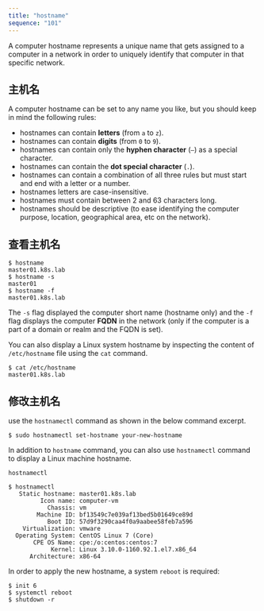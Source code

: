 ```yaml
---
title: "hostname"
sequence: "101"
---
```


A computer hostname represents a unique name
that gets assigned to a computer in a network in order to uniquely identify that computer in that specific network.

## 主机名

A computer hostname can be set to any name you like, but you should keep in mind the following rules:

- hostnames can contain **letters** (from `a` to `z`).
- hostnames can contain **digits** (from `0` to `9`).
- hostnames can contain only the **hyphen character** (`–`) as a special character.
- hostnames can contain the **dot special character** (`.`).
- hostnames can contain a combination of all three rules but must start and end with a letter or a number.
- hostnames letters are case-insensitive.
- hostnames must contain between 2 and 63 characters long.
- hostnames should be descriptive
  (to ease identifying the computer purpose, location, geographical area, etc on the network).

## 查看主机名

```text
$ hostname
master01.k8s.lab
$ hostname -s
master01
$ hostname -f
master01.k8s.lab
```

The `-s` flag displayed the computer short name (hostname only) and
the `-f` flag displays the computer **FQDN** in the network
(only if the computer is a part of a domain or realm and the FQDN is set).

You can also display a Linux system hostname by inspecting the content of `/etc/hostname` file using the `cat` command.

```text
$ cat /etc/hostname
master01.k8s.lab
```

## 修改主机名

use the `hostnamectl` command as shown in the below command excerpt.

```text
$ sudo hostnamectl set-hostname your-new-hostname
```

In addition to `hostname` command,
you can also use `hostnamectl` command to display a Linux machine hostname.

```text
hostnamectl
```

```text
$ hostnamectl
   Static hostname: master01.k8s.lab
         Icon name: computer-vm
           Chassis: vm
        Machine ID: bf13549c7e039af13bed5b01649ce89d
           Boot ID: 57d9f3290caa4f0a9aabee58feb7a596
    Virtualization: vmware
  Operating System: CentOS Linux 7 (Core)
       CPE OS Name: cpe:/o:centos:centos:7
            Kernel: Linux 3.10.0-1160.92.1.el7.x86_64
      Architecture: x86-64
```

In order to apply the new hostname, a system `reboot` is required:

```text
$ init 6
$ systemctl reboot
$ shutdown -r
```